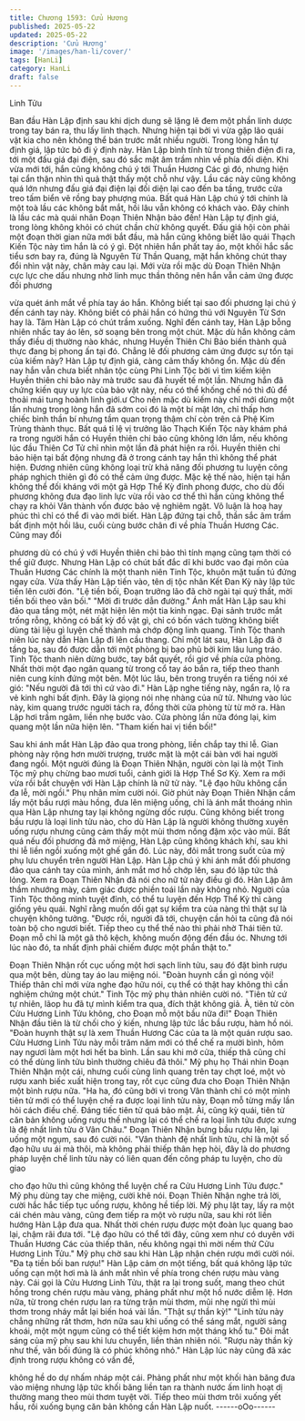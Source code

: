 ```yaml
---
title: Chương 1593: Cửu Hương
published: 2025-05-22
updated: 2025-05-22
description: 'Cửu Hương'
image: '/images/han-li/cover/'
tags: [HanLi]
category: HanLi
draft: false
---
```


Linh Tửu

Ban đầu Hàn Lập định sau khi dịch dung sẽ lặng lẽ đem một phần
linh dược trong tay bán ra, thu lấy linh thạch. Nhưng hiện tại bởi
vì vừa gặp lão quái vật kia cho nên không thể bán trước mắt
nhiều người. Trong lòng hắn tự định giá, lập tức bỏ đi ý định này.
Hàn Lập bình tĩnh từ trong thiên điện đi ra, tới một đấu giá đại
điện, sau đó sắc mặt âm trầm nhìn về phía đối diện.
Khi vừa mới tới, hắn cũng không chú ý tới Thuần Hương Các gì
đó, nhưng hiện tại cẩn thận nhìn thì quả thật thấy một chỗ như
vậy.
Lầu các này cũng không quá lớn nhưng đấu giá đại điện lại đối
diện lại cao đến ba tầng, trước cửa treo tấm biển vẽ rồng bay
phượng múa.
Bất quá Hàn Lập chú ý tới chính là một toà lầu các không bắt mắt,
hồi lâu vẫn không có khách vào. Đây chính là lầu các mà quái
nhân Đoạn Thiên Nhận bảo đến!
Hàn Lập tự định giá, trong lòng không khỏi có chút chần chừ
không quyết. Đấu giá hội còn phải một đoạn thời gian nữa mới
bắt đầu, mà hắn cũng không biết lão quái Thạch Kiến Tộc này tìm
hắn là có ý gì.
Đột nhiên hắn phất tay áo, một khối hắc sắc tiểu sơn bay ra, đúng
là Nguyên Từ Thần Quang, mặt hắn không chút thay đổi nhìn vật
này, chân mày cau lại.
Mới vừa rồi mặc dù Đoạn Thiên Nhận cực lực che dấu nhưng
nhờ linh mục thần thông nên hắn vẫn cảm ứng được đối phương

vừa quét ánh mắt về phía tay áo hắn.
Không biết tại sao đối phương lại chú ý đến cánh tay này. Không
biết có phải hắn có hứng thú với Nguyên Từ Sơn hay là.
Tâm Hàn Lập có chút trầm xuống.
Nghĩ đến cánh tay, Hàn Lập bỗng nhiên nhấc tay áo lên, sờ soạng
bên trong một chút. Mặc dù hắn không cảm thấy điều dị thường
nào khác, nhưng Huyền Thiên Chi Bảo biến thành quả thực đang
bị phong ấn tại đó. Chẳng lẽ đối phương cảm ứng được sự tồn tại
của kiếm này? Hàn Lập tự định giá, càng cảm thấy không ổn.
Mặc dù đến nay hắn vẫn chưa biết nhân tộc cùng Phi Linh Tộc
bởi vì tìm kiếm kiện Huyền thiên chi bảo này mà trước sau đã
huyết tế một lần. Nhưng hắn đã chứng kiến quy uy lực của bảo
vật này, nếu có thể khống chế nó thì đủ để thoải mái tung hoành
linh giới.ư
Cho nên mặc dù kiếm này chỉ mới dùng một lần nhưng trong lòng
hắn đã sớm coi đó là một bí mật lớn, chỉ thấp hơn chiếc bình thần
bí nhưng tầm quan trọng thậm chí còn trên cả Phệ Kim Trùng
thành thục.
Bất quá tỉ lệ vị trưởng lão Thạch Kiến Tộc này khám phá ra trong
người hắn có Huyền thiên chi bảo cũng không lớn lắm, nếu không
lúc đầu Thiên Cơ Tử chỉ nhìn một lần đã phát hiện ra rồi. Huyền
thiên chi bảo hiện tại bất động nhưng đã ở trong cánh tay hắn thì
không thể phát hiện. Đương nhiên cũng không loại trừ khả năng
đối phương tu luyện công pháp nghịch thiên gì đó có thể cảm ứng
được.
Mặc kệ thế nào, hiện tại hắn không thể đối kháng với một gã Hợp
Thể Kỳ đỉnh phong được, cho dù đối phương không đưa đạo linh
lực vừa rồi vào cơ thể thì hắn cũng không thể chạy ra khỏi Vân
thành vốn được bảo vệ nghiêm ngặt. Vô luận là hoạ hay phúc thì
chỉ có thể đi vào mới biết.
Hàn Lập đứng tại chỗ, thần sắc âm trầm bất định một hồi lâu, cuối
cùng bước chân đi về phía Thuần Hương Các. Cũng may đối

phương dù có chú ý với Huyền thiên chi bảo thì tính mạng cũng
tạm thời có thể giữ được.
Nhưng Hàn Lập có chút bất đắc dĩ khi bước vao đại môn của
Thuần Hương Các chính là một thanh niên Tinh Tộc, khuôn mặt
tuấn tú đứng ngay cửa. Vừa thấy Hàn Lập tiến vào, tên dị tộc
nhân Kết Đan Kỳ này lập tức tiến lên cười đón.
"Lệ tiền bối, Đoạn trưởng lão đã chờ ngài tại quý thất, mời tiền bối
theo vãn bối."
"Mời đi trước dẫn đường."
Ánh mắt Hàn Lập sau khi đảo qua tầng một, nét mặt hiện lên một
tia kinh ngạc.
Đại sảnh trước mắt trống rỗng, không có bất kỳ đồ vật gì, chỉ có
bốn vách tường không biết dùng tài liệu gì luyện chế thành mà
chớp động linh quang. Tinh Tộc thanh niên lúc này dẫn Hàn Lập
đi lên cầu thang.
Chỉ một lát sau, Hàn Lập đã ở tầng ba, sau đó được dẫn tới một
phòng bị bao phủ bởi kim lâu lung tráo.
Tinh Tộc thanh niên dừng bước, tay bắt quyết, rồi giơ về phía cửa
phòng.
Nhất thời một đạo ngân quang từ trong cổ tay áo bắn ra, tiếp theo
thanh niên cung kính đứng một bên. Một lúc lâu, bên trong truyền
ra tiếng nói xé gió:
"Nếu người đã tới thì cứ vào đi."
Hàn Lập nghe tiếng này, ngẩn ra, lộ ra vẻ kinh nghi bất định. Đây
là giọng nói nhẹ nhàng của nữ tử. Nhưng vào lúc này, kim quang
trước người tách ra, đồng thời cửa phòng từ từ mở ra. Hàn Lập
hơi trầm ngâm, liền nhẹ bước vào. Cửa phòng lần nữa đóng lại,
kim quang một lần nữa hiện lên.
"Tham kiến hai vị tiền bối!"

Sau khi ánh mắt Hàn Lập đảo qua trong phòng, liền chắp tay thi
lễ.
Gian phòng này rộng hơn mười trượng, trước mặt là một cái bàn
với hai người đang ngồi. Một người đúng là Đoạn Thiên Nhận,
người còn lại là một Tinh Tộc mỹ phụ chừng bao mươi tuổi, cảnh
giới là Hợp Thể Sơ Kỳ. Xem ra mới vừa rồi bắt chuyện với Hàn
Lập chính là nữ tử này.
"Lệ đạo hữu không cần đa lễ, mời ngồi."
Phụ nhân mỉm cười nói.
Giờ phút này Đoạn Thiên Nhận cầm lấy một bầu rượi màu hồng,
đưa lên miệng uống, chỉ là ánh mắt thoáng nhìn qua Hàn Lập
nhưng tay lại không ngừng dốc rượu.
Cũng không biết trong bầu rượu là loại linh tửu nào, cho dù Hàn
Lập là người không thường xuyên uống rượu nhưng cũng cảm
thấy một mùi thơm nồng đậm xộc vào mũi.
Bất quá nếu đối phương đã mở miệng, Hàn Lập cũng không
khách khí, sau khi thi lễ liền ngồi xuống một ghế gần đó. Lúc này,
đôi mắt trong suốt của mỹ phụ lưu chuyển trên người Hàn Lập.
Hàn Lập chú ý khi ánh mắt đối phương đảo qua cánh tay của
mình, ánh mắt mơ hồ chớp lên, sau đó lập tức thả lỏng. Xem ra
Đoạn Thiên Nhận đã nói cho nữ tử này điều gì đó.
Hàn Lập âm thầm nhướng mày, cảm giác được phiền toái lần này
không nhỏ. Người của Tinh Tộc thông minh tuyệt đỉnh, có thể tu
luyện đến Hợp Thể Kỳ thì càng giống yêu quái. Nghĩ rằng muốn
dối gạt sự kiểm tra của nàng thì thật sự là chuyện không tưởng.
"Được rồi, người đã tới, chuyện cần hỏi ta cũng đã nói toàn bộ
cho ngươi biết. Tiếp theo cụ thể thế nào thì phải nhờ Thái tiên tử.
Đoạn mỗ chỉ là một gã thô kệch, không muốn động đến đầu óc.
Nhưng tới lúc nào đó, ta nhất định phải chiếm được một phần thật
to."

Đoạn Thiên Nhận rốt cục uống một hơi sạch linh tửu, sau đó đặt
bình rượu qua một bên, dùng tay áo lau miệng nói.
"Đoàn huynh cần gì nóng vội! Thiếp thân chỉ mới vừa nghe đạo
hữu nói, cụ thể có thật hay không thì cần nghiệm chứng một
chút."
Tinh Tộc mỹ phụ thản nhiên cười nó.
"Tiên tử cứ tự nhiên, lãop hu đã tự mình kiểm tra qua, đích thật
không giả. À, tiên tử còn Cửu Hương Linh Tửu không, cho Đoạn
mỗ một bầu nữa đi!"
Đoạn Thiên Nhận đầu tiên là từ chối cho ý kiến, nhưng lập tức lắc
bầu rượu, hàm hồ nói.
"Đoàn huynh thật sự là xem Thuần Hương Các của ta là một quán
rượu sao. Cửu Hương Linh Tửu này mỗi trăm năm mới có thể chế
ra mười bình, hôm nay ngươi làm một hơi hết ba bình. Lần sau khi
mở cửa, thiếp thâ cũng chỉ có thể dùng linh tửu bình thường chiêu
đã thôi."
Mỹ phụ họ Thái nhìn Đoạn Thiên Nhận một cái, nhưng cuối cùng
linh quang trên tay chợt loé, một vò rượu xanh biếc xuất hiện
trong tay, rốt cục cũng đưa cho Đoạn Thiên Nhận một bình rượu
nữa.
"Ha ha, đó cũng bởi vì trong Vân thành chỉ có một mình tiên tử
mới có thể luyện chế ra được loại linh tửu này, Đoạn mỗ từng mấy
lần hỏi cách điều chế. Đáng tiếc tiên tử quá bảo mật. Ài, cũng kỳ
quái, tiên tử căn bản không uống rượu thế nhưng lại có thể chế ra
loại linh tửu được xưng là đệ nhất linh tửu ở Vân Châu."
Đoạn Thiên Nhận bưng bầu rượu lên, lại uống một ngụm, sau đó
cười nói.
"Vân thành đệ nhất linh tửu, chỉ là một số đạo hữu ưu ái mà thôi,
mà không phải thiếp thân hẹp hòi, đây là do phương pháp luyện
chế linh tửu này có liên quan đến công pháp tu luyện, cho dù giao

cho đạo hữu thì cũng không thể luyện chế ra Cửu Hương Linh
Tửu được."
Mỹ phụ dùng tay che miệng, cười khẽ nói. Đoạn Thiên Nhận nghe
trả lời, cười hắc hắc tiếp tục uống rượu, không hề tiếp lời.
Mỹ phụ lật tay, lấy ra một cái chén màu vàng, cũng đem tiếp ra
một vò rượu nữa, sau khi rót liền hướng Hàn Lập đưa qua. Nhất
thời chén rượu được một đoàn lục quang bao lại, chậm rãi đưa
tới.
"Lệ đạo hữu có thể tới đây, cũng xem như có duyên với Thuần
Hương Các của thiếp thân, nếu không ngại thì mời nếm thử Cửu
Hương Linh Tửu."
Mỹ phụ chờ sau khi Hàn Lập nhận chén rượu mới cười nói.
"Đa tạ tiền bối ban rượu!"
Hàn Lập cảm ơn một tiếng, bất quá không lập tức uống cạn một
hơi mà là ánh mắt nhìn về phía trong chén rượu màu vàng này.
Cái gọi là Cửu Hương Linh Tửu, thật ra lại trong suốt, mang theo
chút hồng trong chén rượu màu vàng, phảng phất như một hồ
nước diễm lệ.
Hơn nữa, từ trong chén rượu lan ra từng trận mùi thơm, mũi nhẹ
ngửi thì mùi thơm trong nháy mắt lại biến hoá vài lần.
"Thật sự thần kỳ!"
"Linh tửu này chẳng những rất thơm, hơn nữa sau khi uống có thể
sáng mắt, người sảng khoái, một một ngụm cũng có thể tiết kiệm
hơn một tháng khổ tu."
Đôi mắt sáng của mỹ phụ sau khi lưu chuyển, liền thản nhiên nói.
"Rượu này thần kỳ như thế, vãn bối đúng là có phúc không nhỏ."
Hàn Lập lúc này cũng đã xác định trong rượu không có vấn đề,

không hề do dự nhấm nháp một cái.
Phảng phất như một khối hàn băng đưa vào miệng nhưng lập tức
khối băng liền tan ra thành nước ấm linh hoạt dị thường mang
theo mùi thơm tuyệt vời. Tiếp theo mùi thơm trôi xuống yết hầu,
rồi xuống bụng căn bản không cần Hàn Lập nuốt.
------oOo------
